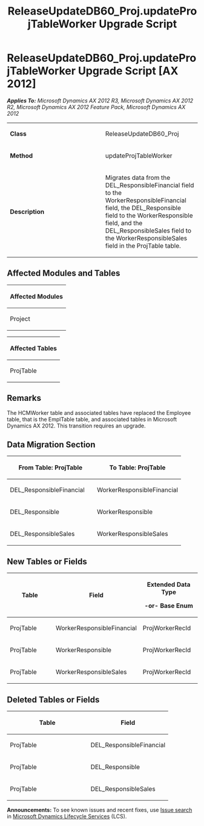 ﻿---
title: ReleaseUpdateDB60_Proj.updateProjTableWorker Upgrade Script
TOCTitle: ReleaseUpdateDB60_Proj.updateProjTableWorker Upgrade Script
ms:assetid: b8103641-b4d1-11b2-84e8-70392dd6967c
ms:mtpsurl: https://msdn.microsoft.com/en-us/library/JJ737074(v=AX.60)
ms:contentKeyID: 49710756
ms.date: 05/18/2015
mtps_version: v=AX.60
---

# ReleaseUpdateDB60\_Proj.updateProjTableWorker Upgrade Script [AX 2012]


_**Applies To:** Microsoft Dynamics AX 2012 R3, Microsoft Dynamics AX 2012 R2, Microsoft Dynamics AX 2012 Feature Pack, Microsoft Dynamics AX 2012_

<table>
<colgroup>
<col style="width: 50%" />
<col style="width: 50%" />
</colgroup>
<tbody>
<tr class="odd">
<td><p><strong>Class</strong></p></td>
<td><p>ReleaseUpdateDB60_Proj</p></td>
</tr>
<tr class="even">
<td><p><strong>Method</strong></p></td>
<td><p>updateProjTableWorker</p></td>
</tr>
<tr class="odd">
<td><p><strong>Description</strong></p></td>
<td><p>Migrates data from the DEL_ResponsibleFinancial field to the WorkerResponsibleFinancial field, the DEL_Responsible field to the WorkerResponsible field, and the DEL_ResponsibleSales field to the WorkerResponsibleSales field in the ProjTable table.</p></td>
</tr>
</tbody>
</table>


## Affected Modules and Tables

<table>
<colgroup>
<col style="width: 100%" />
</colgroup>
<thead>
<tr class="header">
<th><p>Affected Modules</p></th>
</tr>
</thead>
<tbody>
<tr class="odd">
<td><p>Project</p></td>
</tr>
</tbody>
</table>


<table>
<colgroup>
<col style="width: 100%" />
</colgroup>
<thead>
<tr class="header">
<th><p>Affected Tables</p></th>
</tr>
</thead>
<tbody>
<tr class="odd">
<td><p>ProjTable</p></td>
</tr>
</tbody>
</table>


## Remarks

The HCMWorker table and associated tables have replaced the Employee table, that is the EmplTable table, and associated tables in Microsoft Dynamics AX 2012. This transition requires an upgrade.

## Data Migration Section

<table>
<colgroup>
<col style="width: 50%" />
<col style="width: 50%" />
</colgroup>
<thead>
<tr class="header">
<th><p>From Table: ProjTable</p></th>
<th><p>To Table: ProjTable</p></th>
</tr>
</thead>
<tbody>
<tr class="odd">
<td><p>DEL_ResponsibleFinancial</p></td>
<td><p>WorkerResponsibleFinancial</p></td>
</tr>
<tr class="even">
<td><p>DEL_Responsible</p></td>
<td><p>WorkerResponsible</p></td>
</tr>
<tr class="odd">
<td><p>DEL_ResponsibleSales</p></td>
<td><p>WorkerResponsibleSales</p></td>
</tr>
</tbody>
</table>


## New Tables or Fields

<table>
<colgroup>
<col style="width: 33%" />
<col style="width: 33%" />
<col style="width: 33%" />
</colgroup>
<thead>
<tr class="header">
<th><p>Table</p></th>
<th><p>Field</p></th>
<th><p>Extended Data Type</p>
<p>-or- Base Enum</p></th>
</tr>
</thead>
<tbody>
<tr class="odd">
<td><p>ProjTable</p></td>
<td><p>WorkerResponsibleFinancial</p></td>
<td><p>ProjWorkerRecId</p></td>
</tr>
<tr class="even">
<td><p>ProjTable</p></td>
<td><p>WorkerResponsible</p></td>
<td><p>ProjWorkerRecId</p></td>
</tr>
<tr class="odd">
<td><p>ProjTable</p></td>
<td><p>WorkerResponsibleSales</p></td>
<td><p>ProjWorkerRecId</p></td>
</tr>
</tbody>
</table>


## Deleted Tables or Fields

<table>
<colgroup>
<col style="width: 50%" />
<col style="width: 50%" />
</colgroup>
<thead>
<tr class="header">
<th><p>Table</p></th>
<th><p>Field</p></th>
</tr>
</thead>
<tbody>
<tr class="odd">
<td><p>ProjTable</p></td>
<td><p>DEL_ResponsibleFinancial</p></td>
</tr>
<tr class="even">
<td><p>ProjTable</p></td>
<td><p>DEL_Responsible</p></td>
</tr>
<tr class="odd">
<td><p>ProjTable</p></td>
<td><p>DEL_ResponsibleSales</p></td>
</tr>
</tbody>
</table>

  
**Announcements:** To see known issues and recent fixes, use [Issue search](http://go.microsoft.com/fwlink/?linkid=389258) in [Microsoft Dynamics Lifecycle Services](http://go.microsoft.com/fwlink/?linkid=306505) (LCS).

